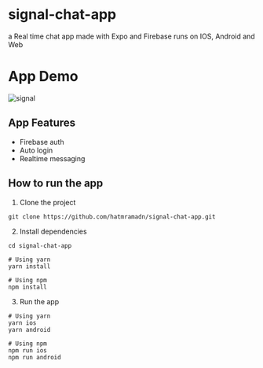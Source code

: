 # signal-chat-app
a Real time chat app made with Expo and Firebase runs on IOS, Android and Web<br/>

# App Demo
![signal](https://user-images.githubusercontent.com/20639687/114780557-de3ada00-9d77-11eb-94e0-cf0134f1dfd1.gif)


## App Features

 - Firebase auth
 - Auto login
 - Realtime messaging 
 
## How to run the app

1. Clone the project

```
git clone https://github.com/hatmramadn/signal-chat-app.git
```

2. Install dependencies

```
cd signal-chat-app

# Using yarn
yarn install

# Using npm
npm install
```
3. Run the app

```
# Using yarn
yarn ios
yarn android

# Using npm
npm run ios
npm run android
